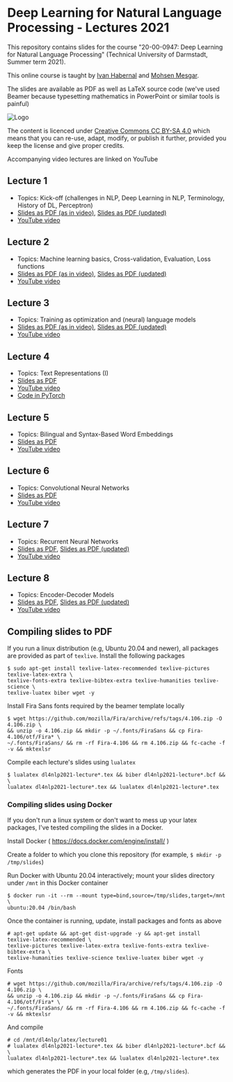 # Deep Learning for Natural Language Processing - Lectures 2021

This repository contains slides for the course "20-00-0947: Deep Learning for Natural Language Processing" (Technical University of Darmstadt, Summer term 2021). 

This online course is taught by [Ivan Habernal](https://www.trusthlt.org) and [Mohsen Mesgar](https://mohsen-mesgar.io). 

The slides are available as PDF as well as LaTeX source code (we've used Beamer because typesetting mathematics in PowerPoint or similar tools is painful)

![Logo](https://upload.wikimedia.org/wikipedia/commons/thumb/d/d0/CC-BY-SA_icon.svg/88px-CC-BY-SA_icon.svg.png)

The content is licenced under [Creative Commons CC BY-SA 4.0](https://creativecommons.org/licenses/by-sa/4.0/) which means that you can re-use, adapt, modify, or publish it further, provided you keep the license and give proper credits.

Accompanying video lectures are linked on YouTube

## Lecture 1

* Topics: Kick-off (challenges in NLP, Deep Learning in NLP, Terminology, History of DL, Perceptron)
* [Slides as PDF (as in video)](/pdf/dl4nlp2021-lecture01-video.pdf), [Slides as PDF (updated)](/pdf/dl4nlp2021-lecture01-with-fixed-issues.pdf)
* [YouTube video](https://youtu.be/AbmAFprJhJo)

## Lecture 2

* Topics: Machine learning basics, Cross-validation, Evaluation, Loss functions
* [Slides as PDF (as in video)](/pdf/dl4nlp2021-lecture02-video.pdf), [Slides as PDF (updated)](/pdf/dl4nlp2021-lecture02-with-fixed-issues.pdf)
* [YouTube video](https://youtu.be/ncoMF4zURSw)

## Lecture 3

* Topics: Training as optimization and (neural) language models 
* [Slides as PDF (as in video)](/pdf/dl4nlp2021-lecture03-video.pdf), [Slides as PDF (updated)](/pdf/dl4nlp2021-lecture03-with-fixed-issues.pdf)
* [YouTube video](https://youtu.be/m3PeX3lYyBc)

## Lecture 4

* Topics: Text Representations (I)
* [Slides as PDF](/pdf/dl4nlp2021-lecture04-video.pdf)
* [YouTube video](https://youtu.be/PiH7JkKWRck)
* [Code in PyTorch](/code/lecture04/embedding-layer.py)

## Lecture 5

* Topics: Bilingual and Syntax-Based Word Embeddings
* [Slides as PDF](/pdf/dl4nlp2021-lecture05-video.pdf)
* [YouTube video](https://youtu.be/lnzftxgTAZo)

## Lecture 6

* Topics: Convolutional Neural Networks
* [Slides as PDF](/pdf/dl4nlp2021-lecture06-video.pdf)
* [YouTube video](https://youtu.be/IaWeB4bFa9g)

## Lecture 7

* Topics: Recurrent Neural Networks
* [Slides as PDF](/pdf/dl4nlp2021-lecture07-video.pdf), [Slides as PDF (updated)](/pdf/dl4nlp2021-lecture07-with-fixed-issues.pdf)
* [YouTube video](https://youtu.be/B19kVTS5SZ0)


## Lecture 8

* Topics: Encoder-Decoder Models
* [Slides as PDF](/pdf/dl4nlp2021-lecture08-video.pdf), [Slides as PDF (updated)](/pdf/dl4nlp2021-lecture08-with-fixed-issues.pdf)
* [YouTube video](https://youtu.be/GTEJor3RV3I)


## Compiling slides to PDF

If you run a linux distribution (e.g, Ubuntu 20.04 and newer), all packages are provided as part of `texlive`. Install the following packages

```plain
$ sudo apt-get install texlive-latex-recommended texlive-pictures texlive-latex-extra \
texlive-fonts-extra texlive-bibtex-extra texlive-humanities texlive-science \
texlive-luatex biber wget -y
```

Install Fira Sans fonts required by the beamer template locally

```plain
$ wget https://github.com/mozilla/Fira/archive/refs/tags/4.106.zip -O 4.106.zip \
&& unzip -o 4.106.zip && mkdir -p ~/.fonts/FiraSans && cp Fira-4.106/otf/Fira* \
~/.fonts/FiraSans/ && rm -rf Fira-4.106 && rm 4.106.zip && fc-cache -f -v && mktexlsr
```

Compile each lecture's slides using ``lualatex``

```plain
$ lualatex dl4nlp2021-lecture*.tex && biber dl4nlp2021-lecture*.bcf && \
lualatex dl4nlp2021-lecture*.tex && lualatex dl4nlp2021-lecture*.tex
```

### Compiling slides using Docker

If you don't run a linux system or don't want to mess up your latex packages, I've tested compiling the slides in a Docker.

Install Docker ( https://docs.docker.com/engine/install/ )

Create a folder to which you clone this repository (for example, `$ mkdir -p /tmp/slides`)

Run Docker with Ubuntu 20.04 interactively; mount your slides directory under `/mnt` in this Docker container

```plain
$ docker run -it --rm --mount type=bind,source=/tmp/slides,target=/mnt \
ubuntu:20.04 /bin/bash
```

Once the container is running, update, install packages and fonts as above

```plain
# apt-get update && apt-get dist-upgrade -y && apt-get install texlive-latex-recommended \
texlive-pictures texlive-latex-extra texlive-fonts-extra texlive-bibtex-extra \
texlive-humanities texlive-science texlive-luatex biber wget -y
```

Fonts

```plain
# wget https://github.com/mozilla/Fira/archive/refs/tags/4.106.zip -O 4.106.zip \
&& unzip -o 4.106.zip && mkdir -p ~/.fonts/FiraSans && cp Fira-4.106/otf/Fira* \
~/.fonts/FiraSans/ && rm -rf Fira-4.106 && rm 4.106.zip && fc-cache -f -v && mktexlsr
```

And compile

```plain
# cd /mnt/dl4nlp/latex/lecture01
# lualatex dl4nlp2021-lecture*.tex && biber dl4nlp2021-lecture*.bcf && \
lualatex dl4nlp2021-lecture*.tex && lualatex dl4nlp2021-lecture*.tex
```

which generates the PDF in your local folder (e.g, `/tmp/slides`).
